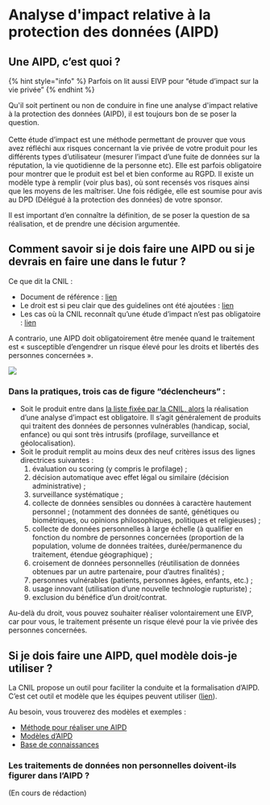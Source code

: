 # Analyse d'impact relative à la protection des données (AIPD)

## **Une AIPD, c’est quoi ?**

{% hint style="info" %}
Parfois on lit aussi EIVP pour “étude d’impact sur la vie privée”
{% endhint %}

Qu'il soit pertinent ou non de conduire in fine une analyse d'impact relative à la protection des données (AIPD), il est toujours bon de se poser la question.\
\
Cette étude d’impact est une méthode permettant de prouver que vous avez réfléchi aux risques concernant la vie privée de votre produit pour les différents types d’utilisateur (mesurer l’impact d’une fuite de données sur la réputation, la vie quotidienne de la personne etc). Elle est parfois obligatoire pour montrer que le produit est bel et bien conforme au RGPD. Il existe un modèle type à remplir (voir plus bas), où sont recensés vos risques ainsi que les moyens de les maîtriser. Une fois rédigée, elle est soumise pour avis au DPD (Délégué à la protection des données) de votre sponsor.

Il est important d’en connaître la définition, de se poser la question de sa réalisation, et de prendre une décision argumentée.

## **Comment savoir si je dois faire une AIPD ou si je devrais en faire une dans le futur ?**

Ce que dit la CNIL :

* Document de référence : [lien](https://www.cnil.fr/fr/ce-quil-faut-savoir-sur-lanalyse-dimpact-relative-la-protection-des-donnees-aipd)
* Le droit est si peu clair que des guidelines ont été ajoutées : [lien](https://www.cnil.fr/sites/default/files/atoms/files/wp248\_rev.01\_fr.pdf)
* Les cas où la CNIL reconnaît qu’une étude d’impact n’est pas obligatoire : [lien](https://www.cnil.fr/sites/default/files/atoms/files/liste-traitements-aipd-non-requise.pdf)

A contrario, une AIPD doit obligatoirement être menée quand le traitement est « susceptible d’engendrer un risque élevé pour les droits et libertés des personnes concernées ».

![](https://lh3.googleusercontent.com/ql2jkPVpHGWcXrSup7RnPii7zcuannJ3nmQH2eUlB7tYaOlBqo9aqWJQ-2-UIO2SI8yXvKpdC3g53\_iSiA9-gGxFE4ERY7s5tsTC\_1G4mbTr9ZeTEt0-LXbev2fGICJZljCcJKWE=s0)

### **Dans la pratiques, trois cas de figure “déclencheurs” :**

* Soit le produit entre dans [la liste fixée par la CNIL, alors](https://www.cnil.fr/sites/default/files/atoms/files/liste-traitements-aipd-requise.pdf) la réalisation d’une analyse d’impact est obligatoire. Il s’agit généralement de produits qui traitent des données de personnes vulnérables (handicap, social, enfance) ou qui sont très intrusifs (profilage, surveillance et géolocalisation).
* Soit le produit remplit au moins deux des neuf critères issus des lignes directrices suivantes :
  1. évaluation ou scoring (y compris le profilage) ;
  2. décision automatique avec effet légal ou similaire (décision administrative) ;
  3. surveillance systématique ;
  4. collecte de données sensibles ou données à caractère hautement personnel ; (notamment des données de santé, génétiques ou biométriques, ou opinions philosophiques, politiques et religieuses) ;
  5. collecte de données personnelles à large échelle (à qualifier en fonction du nombre de personnes concernées (proportion de la population, volume de données traitées, durée/permanence du traitement, étendue géographique) ;
  6. croisement de données personnelles (réutilisation de données obtenues par un autre partenaire, pour d’autres finalités) ;
  7. personnes vulnérables (patients, personnes âgées, enfants, etc.) ;
  8. usage innovant (utilisation d’une nouvelle technologie rupturiste) ;
  9. exclusion du bénéfice d’un droit/contrat.

Au-delà du droit, vous pouvez souhaiter réaliser volontairement une EIVP, car pour vous, le traitement présente un risque élevé pour la vie privée des personnes concernées.

## **Si je dois faire une AIPD, quel modèle dois-je utiliser ?**

La CNIL propose un outil pour faciliter la conduite et la formalisation d’AIPD. C’est cet outil et modèle que les équipes peuvent utiliser ([lien](https://www.cnil.fr/fr/outil-pia-telechargez-et-installez-le-logiciel-de-la-cnil)).

Au besoin, vous trouverez des modèles et exemples :

* [Méthode pour réaliser une AIPD](https://www.cnil.fr/sites/default/files/atoms/files/cnil-pia-1-fr-methode.pdf)
* [Modèles d’AIPD](https://www.cnil.fr/sites/default/files/atoms/files/cnil-pia-2-fr-modeles.pdf)
* [Base de connaissances](https://www.cnil.fr/sites/default/files/atoms/files/cnil-pia-3-fr-basesdeconnaissances.pdf)

### **Les traitements de données non personnelles doivent-ils figurer dans l’AIPD ?**

(En cours de rédaction)
